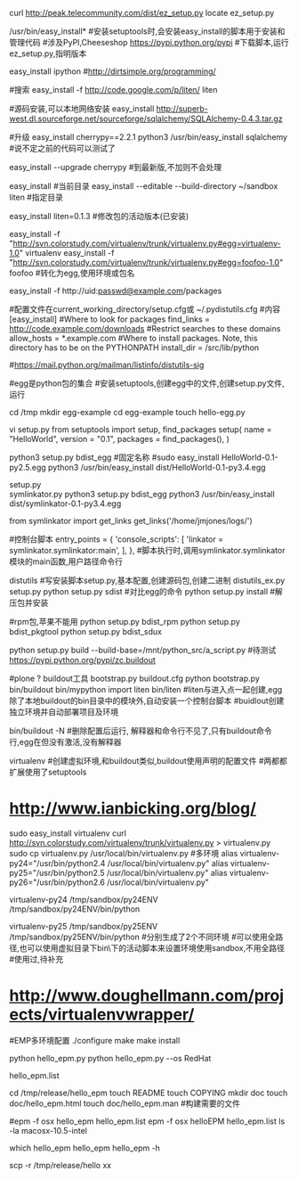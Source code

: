 curl http://peak.telecommunity.com/dist/ez_setup.py
locate ez_setup.py

/usr/bin/easy_install*
#安装setuptools时,会安装easy_install的脚本用于安装和管理代码
#涉及PyPI,Cheeseshop https://pypi.python.org/pypi
#下载脚本,运行ez_setup.py,指明版本

easy_install ipython
#http://dirtsimple.org/programming/

#搜索
easy_install -f http://code.google.com/p/liten/ liten

#源码安装,可以本地网络安装
easy_install http://superb-west.dl.sourceforge.net/sourceforge/sqlalchemy/SQLAlchemy-0.4.3.tar.gz

#升级
easy_install cherrypy==2.2.1
python3 /usr/bin/easy_install sqlalchemy
#说不定之前的代码可以测试了

easy_install --upgrade cherrypy
#到最新版,不加则不会处理

easy_install
#当前目录
easy_install --editable --build-directory ~/sandbox liten
#指定目录


easy_install liten=0.1.3
#修改包的活动版本(已安装)

easy_install -f "http://svn.colorstudy.com/virtualenv/trunk/virtualenv.py#egg=virtualenv-1.0" virtualenv
easy_install -f "http://svn.colorstudy.com/virtualenv/trunk/virtualenv.py#egg=foofoo-1.0" foofoo
#转化为egg,使用环境或包名

easy_install -f http://uid:passwd@example.com/packages

#配置文件在current_working_directory/setup.cfg或 ~/.pydistutils.cfg
#内容
[easy_install]
#Where to look for packages
find_links = http://code.example.com/downloads
#Restrict searches to these domains
allow_hosts = *.example.com
#Where to install packages. Note, this directory has to be on the PYTHONPATH
install_dir = /src/lib/python

#https://mail.python.org/mailman/listinfo/distutils-sig



#egg是python包的集合
#安装setuptools,创建egg中的文件,创建setup.py文件,运行


cd /tmp
mkdir egg-example
cd egg-example
touch hello-egg.py

vi setup.py
from setuptools import setup, find_packages
setup(
name = "HelloWorld",
version = "0.1",
packages = find_packages(),
)

python3 setup.py bdist_egg
#固定名称
#sudo easy_install HelloWorld-0.1-py2.5.egg
python3 /usr/bin/easy_install dist/HelloWorld-0.1-py3.4.egg

setup.py  
symlinkator.py
python3 setup.py bdist_egg
python3 /usr/bin/easy_install dist/symlinkator-0.1-py3.4.egg

from symlinkator import get_links
get_links('/home/jmjones/logs/')


#控制台脚本
    entry_points = {
        'console_scripts': [
            'linkator = symlinkator.symlinkator:main',
        ],
    },
#脚本执行时,调用symlinkator.symlinkator模块的main函数,用户路径命令行



distutils
#写安装脚本setup.py,基本配置,创建源码包,创建二进制
distutils_ex.py
setup.py
python setup.py sdist
#对比egg的命令
python setup.py install
#解压包并安装

#rpm包,苹果不能用
python setup.py bdist_rpm
python setup.py bdist_pkgtool
python setup.py bdist_sdux

python setup.py build --build-base=/mnt/python_src/a_script.py
#待测试
https://pypi.python.org/pypi/zc.buildout

#plone ? buildout工具
bootstrap.py
buildout.cfg
python bootstrap.py
bin/buildout
bin/mypython
import liten
bin/liten
#liten与进入点一起创建,egg除了本地buildout的bin目录中的模块外,自动安装一个控制台脚本
#buidlout创建独立环境并自动部署项目及环境

bin/buildout -N
#删除配置后运行, 解释器和命令行不见了,只有buildout命令行,egg在但没有激活,没有解释器

virtualenv
#创建虚拟环境,和buildout类似,buildout使用声明的配置文件
#两都都扩展使用了setuptools
# http://www.ianbicking.org/blog/
sudo easy_install virtualenv
curl http://svn.colorstudy.com/virtualenv/trunk/virtualenv.py > virtualenv.py
sudo cp virtualenv.py /usr/local/bin/virtualenv.py
#多环境
alias virtualenv-py24="/usr/bin/python2.4 /usr/local/bin/virtualenv.py"
alias virtualenv-py25="/usr/bin/python2.5 /usr/local/bin/virtualenv.py"
alias virtualenv-py26="/usr/bin/python2.6 /usr/local/bin/virtualenv.py"

virtualenv-py24 /tmp/sandbox/py24ENV
/tmp/sandbox/py24ENV/bin/python

virtualenv-py25 /tmp/sandbox/py25ENV
/tmp/sandbox/py25ENV/bin/python
#分别生成了2个不同环境
#可以使用全路径,也可以使用虚拟目录下bin\下的活动脚本来设置环境使用sandbox,不用全路径
#使用过,待补充
# http://www.doughellmann.com/projects/virtualenvwrapper/


#EMP多环境配置
./configure
make
make install


python hello_epm.py
python hello_epm.py --os RedHat

hello_epm.list

cd /tmp/release/hello_epm
touch README
touch COPYING
mkdir doc
touch doc/hello_epm.html
touch doc/hello_epm.man
#构建需要的文件

#epm -f osx hello_epm hello_epm.list
epm -f osx helloEPM hello_epm.list
ls -la macosx-10.5-intel

which hello_epm
hello_epm
hello_epm -h

scp -r  /tmp/release/hello xx
